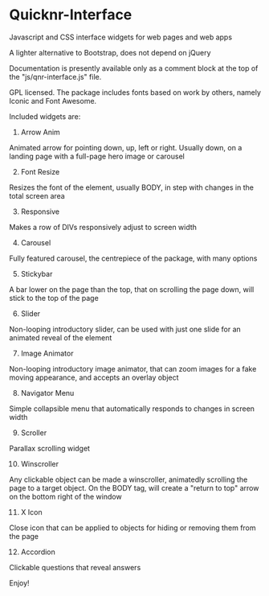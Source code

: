 # Quicknr-Interface
Javascript and CSS interface widgets for web pages and web apps

A lighter alternative to Bootstrap, does not depend on jQuery

Documentation is presently available only as a comment block at the top of the "js/qnr-interface.js" file.

GPL licensed. The package includes fonts based on work by others, namely Iconic and Font Awesome.

Included widgets are:

1. Arrow Anim

  Animated arrow for pointing down, up, left or right. Usually down, on a landing page with a full-page hero image or carousel

2. Font Resize

  Resizes the font of the element, usually BODY, in step with changes in the total screen area

3. Responsive

  Makes a row of DIVs responsively adjust to screen width

4. Carousel

  Fully featured carousel, the centrepiece of the package, with many options

5. Stickybar

  A bar lower on the page than the top, that on scrolling the page down, will stick to the top of the page

6. Slider

  Non-looping introductory slider, can be used with just one slide for an animated reveal of the element

7. Image Animator

  Non-looping introductory image animator, that can zoom images for a fake moving appearance, and accepts an overlay object

8. Navigator Menu

  Simple collapsible menu that automatically responds to changes in screen width

9. Scroller

  Parallax scrolling widget

10. Winscroller

  Any clickable object can be made a winscroller, animatedly scrolling the page to a target object. On the BODY tag, will create a "return to top" arrow on the bottom right of the window

11. X Icon

  Close icon that can be applied to objects for hiding or removing them from the page

12. Accordion

  Clickable questions that reveal answers

Enjoy!
